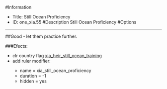 #Information
 - Title: Still Ocean Proficiency
 - ID: one_xia.55
#Description
Still Ocean Proficiency
#Options

___
##Good - let them practice further.

###Efects:<ul><li>clr country flag [xia_heir_still_ocean_training](../flags/xia_heir_still_ocean_training.md)</li><li>add ruler modifier:</li><ul><li>name = xia_still_ocean_proficiency</li><li>duration = -1</li><li>hidden = yes</li></ul></ul>
